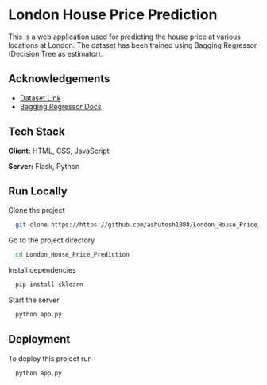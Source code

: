 
# London House Price Prediction

This is a web application used for predicting the house price at various locations at London. The dataset has been trained using Bagging Regressor (Decision Tree as estimator). 



## Acknowledgements

 - [Dataset Link](https://www.kaggle.com/datasets/arnavkulkarni/housing-prices-in-london)
 - [Bagging Regressor Docs](https://scikit-learn.org/stable/modules/generated/sklearn.ensemble.BaggingRegressor.html)



## Tech Stack

**Client:** HTML, CSS, JavaScript

**Server:** Flask, Python



## Run Locally

Clone the project

```bash
  git clone https://https://github.com/ashutosh1808/London_House_Price_Prediction
```

Go to the project directory

```bash
  cd London_House_Price_Prediction
```

Install dependencies

```bash
  pip install sklearn
```

Start the server

```bash
  python app.py
```



    
## Deployment

To deploy this project run

```bash
  python app.py
```

